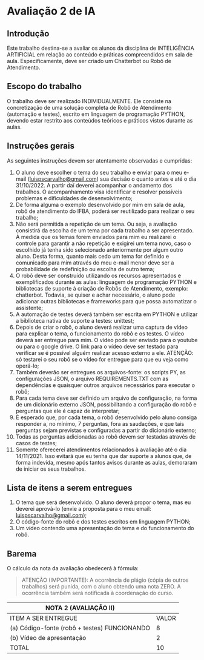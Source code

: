 # Avaliação 2 de IA


## Introdução

Este trabalho destina-se a avaliar os alunos da disciplina de INTELIGÊNCIA ARTIFICIAL em relação ao conteúdo e práticas
compreendidos em sala de aula. Especificamente, deve ser criado um Chatterbot ou Robô de Atendimento.

## Escopo do trabalho

O trabalho deve ser realizado INDIVIDUALMENTE. Ele consiste na concretização de uma solução completa de Robô de
Atendimento (automação e testes), escrito em linguagem de programação PYTHON, devendo estar restrito aos conteúdos teóricos e
práticos vistos durante as aulas.

## Instruções gerais

As seguintes instruções devem ser atentamente observadas e cumpridas:

1. O aluno deve escolher o tema do seu trabalho e enviar para o meu e-mail (luispscarvalho@gmail.com) sua decisão o
quanto antes e até o dia 31/10/2022. A partir daí deverei acompanhar o andamento dos trabalhos. O acompanhamento
visa identificar e resolver possíveis problemas e dificuldades de desenvolvimento;
2. De forma alguma o exemplo desenvolvido por mim em sala de aula, robô de atendimento do IFBA, poderá ser reutilizado
para realizar o seu trabalho;
3. Não será permitida a repetição de um tema. Ou seja, a avaliação consistirá da escolha de um tema por cada trabalho a
ser apresentado. À medida que os temas forem enviados para mim eu realizarei o controle para garantir a não repetição e
exigirei um tema novo, caso o escolhido já tenha sido selecionado anteriormente por algum outro aluno. Desta forma,
quanto mais cedo um tema for definido e comunicado para mim através do meu e-mail menor deve ser a probabilidade de
redefinição ou escolha de outro tema;
4. O robô deve ser construído utilizando os recursos apresentados e exemplificados durante as aulas: linguagem de
programação PYTHON e bibliotecas de suporte à criação de Robôs de Atendimento, exemplo: chatterbot. Todavia, se
quiser e achar necessário, o aluno pode adicionar outras bibliotecas e frameworks para que possa automatizar o
assistente;
5. A automação de testes deverá também ser escrita em PYTHON e utilizar a biblioteca nativa de suporte a testes: unittest;
6. Depois de criar o robô, o aluno deverá realizar uma captura de vídeo para explicar o tema, o funcionamento do robô e os
testes. O vídeo deverá ser entregue para mim. O vídeo pode ser enviado para o youtube ou para o google drive. O link
para o vídeo deve ser testado para verificar se é possível alguém realizar acesso externo a ele. ATENÇÃO: só testarei o
seu robô se o vídeo for entregue para que eu veja como operá-lo;
7. Também deverão ser entregues os arquivos-fonte: os scripts PY, as configurações JSON, o arquivo REQUIREMENTS.TXT
com as dependências e quaisquer outros arquivos necessários para executar o robô;
8. Para cada tema deve ser definido um arquivo de configuração, na forma de um dicionário externo JSON, possibilitando a
configuração do robô e perguntas que ele é capaz de interpretar;
9. É esperado que, por cada tema, o robô desenvolvido pelo aluno consiga responder a, no mínimo, 7 perguntas, fora as
saudações, e que tais perguntas sejam previstas e configuradas a partir do dicionário externo;
10. Todas as perguntas adicionadas ao robô devem ser testadas através de casos de testes;
11. Somente oferecerei atendimentos relacionados à avaliação até o dia 14/11/2021. Isso evitará que eu tenha que dar
suporte a alunos que, de forma indevida, mesmo após tantos avisos durante as aulas, demoraram de iniciar os seus
trabalhos.

## Lista de itens a serem entregues

1. O tema que será desenvolvido. O aluno deverá propor o tema, mas eu deverei aprová-lo (envie a proposta para o meu
email: luispscarvalho@gmail.com);
2. O código-fonte do robô e dos testes escritos em linguagem PYTHON;
3. Um vídeo contendo uma apresentação do tema e do funcionamento do robô.

## Barema

O cálculo da nota da avaliação obedecerá à fórmula:
> ATENÇÃO (IMPORTANTE): A ocorrência de plágio (cópia de outros trabalhos) será punida, com o aluno obtendo uma nota ZERO. A ocorrência também será notificada à coordenação do curso.

| NOTA 2 (AVALIAÇÃO II) | |
| -- | -- |
| ITEM A SER ENTREGUE | VALOR |
| (a) Código-fonte (robô + testes) FUNCIONANDO | 8 |
| (b) Vídeo de apresentação | 2 |
| TOTAL | 10 |
